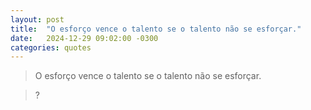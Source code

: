 ```yaml
---
layout: post
title:  "O esforço vence o talento se o talento não se esforçar."
date:   2024-12-29 09:02:00 -0300
categories: quotes
---
```


>O esforço vence o talento se o talento não se esforçar.

>?
